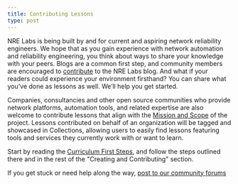 ```yaml
---
title: Contributing Lessons
type: post
---
```

NRE Labs is being built by and for current and aspiring network reliability engineers. We hope that as you gain experience with network automation and reliability engineering, you think about ways to share your knowledge with your peers. Blogs are a common first step, and community members are encouraged to [contribute](https://github.com/nre-learning/nre-blog) to the NRE Labs blog. And what if your readers could experience your environment firsthand? You can share what you’ve done as lessons as well. We’ll help you get started.

Companies, consultancies and other open source communities who provide network platforms, automation tools, and related expertise are also welcome to contribute lessons that align with the [Mission and Scope](https://github.com/nre-learning/proposals/blob/master/governance.md) of the project. Lessons contributed on behalf of an organization will be tagged and showcased in Collections, allowing users to easily find lessons featuring tools and services they currently work with or want to learn.

Start by reading the [Curriculum First Steps](https://docs.nrelabs.io/creating-contributing/getting-started), and follow the steps outlined there and in the rest of the "Creating and Contributing" section.

If you get stuck or need help along the way, [post to our community forums](https://discuss.nrelabs.io/c/antidote-support)
